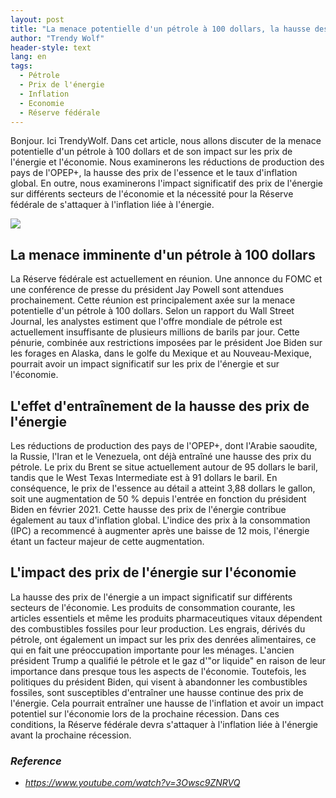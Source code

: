 ```yaml
---
layout: post
title: "La menace potentielle d'un pétrole à 100 dollars, la hausse des prix de l'essence et l'impact inflationniste sur l'économie"
author: "Trendy Wolf"
header-style: text
lang: en
tags:
  - Pétrole
  - Prix de l'énergie
  - Inflation
  - Economie
  - Réserve fédérale
---
```


Bonjour. Ici TrendyWolf. Dans cet article, nous allons discuter de la menace potentielle d'un pétrole à 100 dollars et de son impact sur les prix de l'énergie et l'économie. Nous examinerons les réductions de production des pays de l'OPEP+, la hausse des prix de l'essence et le taux d'inflation global. En outre, nous examinerons l'impact significatif des prix de l'énergie sur différents secteurs de l'économie et la nécessité pour la Réserve fédérale de s'attaquer à l'inflation liée à l'énergie.

<img
    src="https://i.ytimg.com/vi/3Owsc9ZNRVQ/hqdefault.jpg"
/>


## La menace imminente d'un pétrole à 100 dollars
La Réserve fédérale est actuellement en réunion. Une annonce du FOMC et une conférence de presse du président Jay Powell sont attendues prochainement. Cette réunion est principalement axée sur la menace potentielle d'un pétrole à 100 dollars. Selon un rapport du Wall Street Journal, les analystes estiment que l'offre mondiale de pétrole est actuellement insuffisante de plusieurs millions de barils par jour. Cette pénurie, combinée aux restrictions imposées par le président Joe Biden sur les forages en Alaska, dans le golfe du Mexique et au Nouveau-Mexique, pourrait avoir un impact significatif sur les prix de l'énergie et sur l'économie.

## L'effet d'entraînement de la hausse des prix de l'énergie
Les réductions de production des pays de l'OPEP+, dont l'Arabie saoudite, la Russie, l'Iran et le Venezuela, ont déjà entraîné une hausse des prix du pétrole. Le prix du Brent se situe actuellement autour de 95 dollars le baril, tandis que le West Texas Intermediate est à 91 dollars le baril. En conséquence, le prix de l'essence au détail a atteint 3,88 dollars le gallon, soit une augmentation de 50 % depuis l'entrée en fonction du président Biden en février 2021. Cette hausse des prix de l'énergie contribue également au taux d'inflation global. L'indice des prix à la consommation (IPC) a recommencé à augmenter après une baisse de 12 mois, l'énergie étant un facteur majeur de cette augmentation.

## L'impact des prix de l'énergie sur l'économie
La hausse des prix de l'énergie a un impact significatif sur différents secteurs de l'économie. Les produits de consommation courante, les articles essentiels et même les produits pharmaceutiques vitaux dépendent des combustibles fossiles pour leur production. Les engrais, dérivés du pétrole, ont également un impact sur les prix des denrées alimentaires, ce qui en fait une préoccupation importante pour les ménages. L'ancien président Trump a qualifié le pétrole et le gaz d'"or liquide" en raison de leur importance dans presque tous les aspects de l'économie. Toutefois, les politiques du président Biden, qui visent à abandonner les combustibles fossiles, sont susceptibles d'entraîner une hausse continue des prix de l'énergie. Cela pourrait entraîner une hausse de l'inflation et avoir un impact potentiel sur l'économie lors de la prochaine récession. Dans ces conditions, la Réserve fédérale devra s'attaquer à l'inflation liée à l'énergie avant la prochaine récession.


### _Reference_
- _https://www.youtube.com/watch?v=3Owsc9ZNRVQ_

